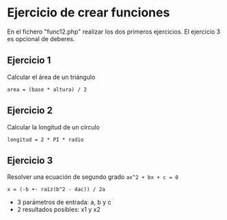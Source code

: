 Ejercicio de crear funciones
============================

En el fichero "func12.php" realizar los dos primeros ejercicios.
El ejercicio 3 es opcional de deberes.

## Ejercicio 1

Calcular el área de un triángulo

    area = (base * altura) / 2

## Ejercicio 2

Calcular la longitud de un círculo

    longitud = 2 * PI * radio

## Ejercicio 3

Resolver una ecuación de segundo grado `ax^2 + bx + c = 0`

    x = (-b +- raíz(b^2 - 4ac)) / 2a

  - 3 parámetros de entrada: a, b y c
  - 2 resultados posibles: x1 y x2

